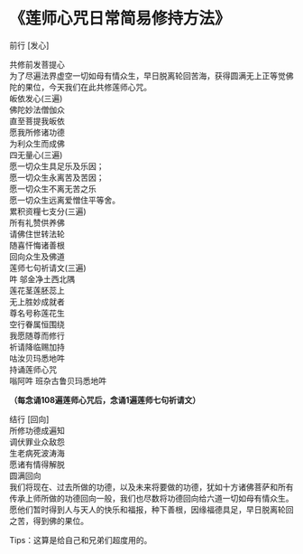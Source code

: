 # 《莲师心咒日常简易修持方法》

前行 \[发心\]

  
共修前发菩提心  
为了尽遍法界虚空一切如母有情众生，早日脱离轮回苦海，获得圆满无上正等觉佛陀的果位，今天我们在此共修莲师心咒。  
皈依发心\(三遍\)  
佛陀妙法僧伽众  
直至菩提我皈依  
愿我所修诸功德  
为利众生而成佛  
四无量心\(三遍\)  
愿一切众生具足乐及乐因；  
愿一切众生永离苦及苦因；  
愿一切众生不离无苦之乐  
愿一切众生远离爱憎住平等舍。  
累积资糧七支分\(三遍\)  
所有礼赞供养佛  
请佛住世转法轮  
随喜忓悔诸善根  
回向众生及佛道  
莲师七句祈请文\(三遍\)  
吽 邬金净土西北隅  
莲花茎莲胚蕊上  
无上胜妙成就者  
尊名号称莲花生  
空行眷属恒围绕  
我愿随尊而修行  
祈请降临赐加持  
咕汝贝玛悉地吽  
持诵莲师心咒  
嗡阿吽 班杂古鲁贝玛悉地吽

  
**（每念诵108遍莲师心咒后，念诵1遍莲师七句祈请文）**

  
结行 \[回向\]  
所修功德成遍知  
调伏罪业众敌怨  
生老病死波涛海  
愿诸有情得解脱  
圆满回向  
我们将现在、过去所做的功德，以及未来将要做的功德，犹如十方诸佛菩萨和所有传承上师所做的功德回向一般，我们也尽数将功德回向给六道一切如母有情众生。愿他们暂时得到人与天人的快乐和福报，种下善根，因缘福德具足，早日脱离轮回之苦，得到佛的果位。  


Tips：这算是给自己和兄弟们超度用的。

